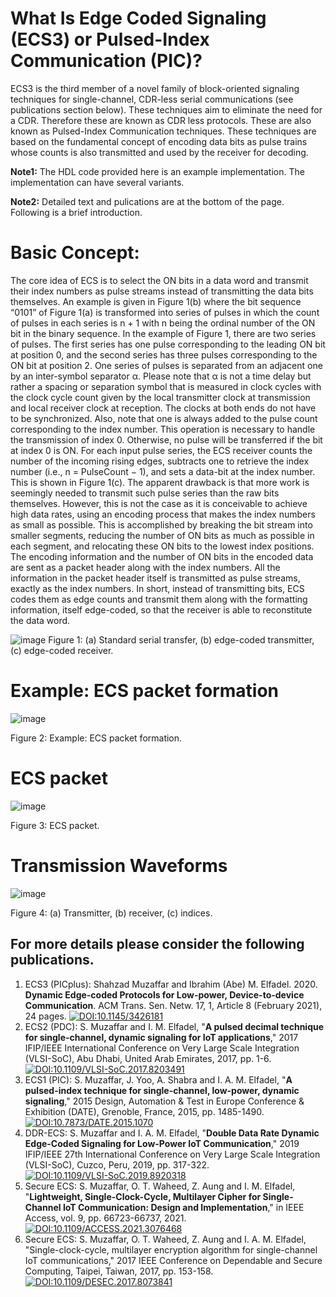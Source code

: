 # What Is Edge Coded Signaling (ECS3) or Pulsed-Index Communication (PIC)?

ECS3 is the third member of a novel family of block-oriented signaling techniques for single-channel, 
CDR-less serial communications (see publications section below). These techniques aim to eliminate the need for a CDR. Therefore these 
are known as CDR less protocols. These are also known as Pulsed-Index Communication techniques. These 
techniques are based on the fundamental concept of encoding data bits as pulse trains whose counts is 
also transmitted and used by the receiver for decoding.

**Note1:** The HDL code provided here is an example implementation. The implementation can have several variants.

**Note2:** Detailed text and pulications are at the bottom of the page. Following is a brief introduction.

# Basic Concept:

The core idea of ECS is to select the ON bits in a data word and transmit their index numbers as
pulse streams instead of transmitting the data bits themselves. An example is given in Figure 1(b)
where the bit sequence “0101” of Figure 1(a) is transformed into series of pulses in which the
count of pulses in each series is n + 1 with n being the ordinal number of the ON bit in the binary
sequence. In the example of Figure 1, there are two series of pulses. The first series has one pulse
corresponding to the leading ON bit at position 0, and the second series has three pulses
corresponding to the ON bit at position 2. One series of pulses is separated from an adjacent
one by an inter-symbol separator α. Please note that α is not a time delay but rather a spacing
or separation symbol that is measured in clock cycles with the clock cycle count given by the
local transmitter clock at transmission and local receiver clock at reception. The clocks at both
ends do not have to be synchronized. Also, note that one is always added to the pulse count
corresponding to the index number. This operation is necessary to handle the transmission of
index 0. Otherwise, no pulse will be transferred if the bit at index 0 is ON. For each input pulse
series, the ECS receiver counts the number of the incoming rising edges, subtracts one to retrieve
the index number (i.e., n = PulseCount − 1), and sets a data-bit at the index number. This is shown
in Figure 1(c). The apparent drawback is that more work is seemingly needed to transmit such
pulse series than the raw bits themselves. However, this is not the case as it is conceivable to
achieve high data rates, using an encoding process that makes the index numbers as small as
possible. This is accomplished by breaking the bit stream into smaller segments, reducing the
number of ON bits as much as possible in each segment, and relocating these ON bits to the
lowest index positions. The encoding information and the number of ON bits in the encoded
data are sent as a packet header along with the index numbers. All the information in the packet
header itself is transmitted as pulse streams, exactly as the index numbers. In short, instead of
transmitting bits, ECS codes them as edge counts and transmit them along with the formatting
information, itself edge-coded, so that the receiver is able to reconstitute the data word.

![image](https://github.com/user-attachments/assets/151a8f18-3853-43c2-bda3-d55a3384eba0)
Figure 1: (a) Standard serial transfer, (b) edge-coded transmitter, (c) edge-coded receiver.

# Example: ECS packet formation
![image](https://github.com/user-attachments/assets/5e25f242-9049-4d74-9d87-f48471d3d741)

Figure 2: Example: ECS packet formation.

# ECS packet
![image](https://github.com/user-attachments/assets/e56f4951-da78-4e19-addf-d8b66d90607b)

Figure 3: ECS packet.

# Transmission Waveforms
![image](https://github.com/user-attachments/assets/b0ee4c2e-9695-448e-bbe4-2429bc467c32)

Figure 4: (a) Transmitter, (b) receiver, (c) indices.

## For more details please consider the following publications.

1. ECS3 (PICplus): Shahzad Muzaffar and Ibrahim (Abe) M. Elfadel. 2020. **Dynamic Edge-coded Protocols for Low-power,
   Device-to-device Communication**. ACM Trans. Sen. Netw. 17, 1, Article 8 (February 2021), 24 pages.
   [![DOI:10.1145/3426181](https://zenodo.org/badge/DOI/10.1145/3426181.svg)](https://doi.org/10.1145/3426181)
2. ECS2 (PDC): S. Muzaffar and I. M. Elfadel, "**A pulsed decimal technique for single-channel, dynamic signaling for
   IoT applications**," 2017 IFIP/IEEE International Conference on Very Large Scale Integration (VLSI-SoC), Abu Dhabi,
   United Arab Emirates, 2017, pp. 1-6.[![DOI:10.1109/VLSI-SoC.2017.8203491](https://zenodo.org/badge/DOI/10.1109/VLSI-SoC.2017.8203491.svg)](https://ieeexplore.ieee.org/document/8203491)
4. ECS1 (PIC): S. Muzaffar, J. Yoo, A. Shabra and I. A. M. Elfadel, "**A pulsed-index technique for single-channel,
   low-power, dynamic signaling**," 2015 Design, Automation & Test in Europe Conference & Exhibition (DATE), Grenoble,
   France, 2015, pp. 1485-1490. [![DOI:10.7873/DATE.2015.1070](https://zenodo.org/badge/DOI/10.7873/DATE.2015.1070.svg)](https://ieeexplore.ieee.org/document/7092624)
5. DDR-ECS: S. Muzaffar and I. A. M. Elfadel, "**Double Data Rate Dynamic Edge-Coded Signaling for Low-Power IoT
   Communication**," 2019 IFIP/IEEE 27th International Conference on Very Large Scale Integration (VLSI-SoC),
   Cuzco, Peru, 2019, pp. 317-322. [![DOI:10.1109/VLSI-SoC.2019.8920318](https://zenodo.org/badge/DOI/10.1109/VLSI-SoC.2019.8920318.svg)](https://ieeexplore.ieee.org/document/8920318)
6. Secure ECS: S. Muzaffar, O. T. Waheed, Z. Aung and I. M. Elfadel, "**Lightweight, Single-Clock-Cycle, Multilayer
   Cipher for Single-Channel IoT Communication: Design and Implementation**," in IEEE Access, vol. 9, pp. 66723-66737,
   2021. [![DOI:10.1109/ACCESS.2021.3076468](https://zenodo.org/badge/DOI/10.1109/ACCESS.2021.3076468.svg)](https://ieeexplore.ieee.org/document/9419040)
7. Secure ECS: S. Muzaffar, O. T. Waheed, Z. Aung and I. A. M. Elfadel, "Single-clock-cycle, multilayer encryption
   algorithm for single-channel IoT communications," 2017 IEEE Conference on Dependable and Secure Computing, Taipei,
   Taiwan, 2017, pp. 153-158. [![DOI:10.1109/DESEC.2017.8073841](https://zenodo.org/badge/DOI/10.1109/DESEC.2017.8073841.svg)](https://ieeexplore.ieee.org/abstract/document/8073841)

